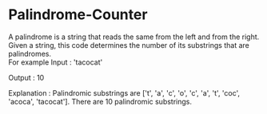 # Palindrome-Counter
A palindrome is a string that reads the same from the left and from the right. Given a string, this code determines the number of its substrings that are palindromes.  
For example
Input : 
'tacocat'

Output :
10

Explanation :
Palindromic substrings are ['t', 'a', 'c', 'o', 'c', 'a', 't', 'coc', 'acoca', 'tacocat'].  There are 10 palindromic substrings.
 
